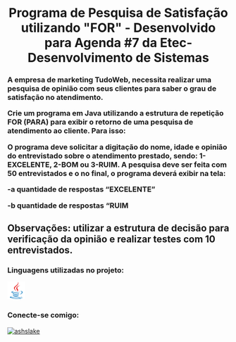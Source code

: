 <p align="center">

<h1 align="center"> Programa de Pesquisa de Satisfação utilizando "FOR" - Desenvolvido para Agenda #7 da Etec- Desenvolvimento de Sistemas</h1>

<h3 aling = "left"> 
A empresa de marketing TudoWeb, necessita realizar uma pesquisa de opinião com seus clientes para saber o grau de satisfação no atendimento.

Crie um programa em Java utilizando a estrutura de repetição FOR (PARA) para exibir o retorno de uma pesquisa de atendimento ao cliente. Para isso:

O programa deve solicitar  a digitação do nome, idade e opinião do entrevistado sobre o atendimento prestado, sendo: 1-EXCELENTE, 2-BOM ou 3-RUIM. A pesquisa deve ser feita com 50 entrevistados e o no final, o programa deverá exibir na tela:

-a quantidade de respostas “EXCELENTE”

-b quantidade de respostas “RUIM

## Observações: utilizar a estrutura de decisão para verificação da opinião e realizar testes com 10 entrevistados.

</h3>

<h3 align="left">Linguagens utilizadas no projeto:</h3>
<p align="left">
  <a href="https://www.java.com" target="_blank" rel="noreferrer"> <img src="https://raw.githubusercontent.com/devicons/devicon/master/icons/java/java-original.svg" alt="java" width="40" height="40" /> </a>
</p>

<h3 align="left">Conecte-se comigo:</h3>
<p align="left">
  <a href="https://linkedin.com/in/paulo-henrique-a85955285">
    <img align="center" src="https://raw.githubusercontent.com/rahuldkjain/github-profile-readme-generator/master/src/images/icons/Social/linked-in-alt.svg" alt="ashslake" height="30" width="40" />
  </a>
</p>
